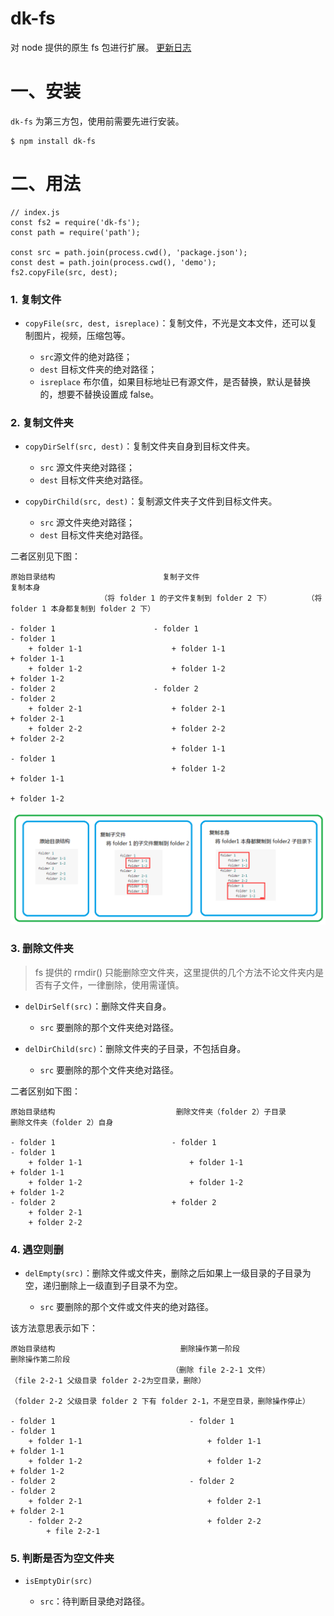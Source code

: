 # dk-fs
对 node 提供的原生 fs 包进行扩展。
[更新日志](https://github.com/dkvirus/dk-fs/wiki/%E6%9B%B4%E6%96%B0%E6%97%A5%E5%BF%97)

# 一、安装

`dk-fs` 为第三方包，使用前需要先进行安装。

```
$ npm install dk-fs
```

# 二、用法

```
// index.js
const fs2 = require('dk-fs');
const path = require('path');

const src = path.join(process.cwd(), 'package.json');
const dest = path.join(process.cwd(), 'demo');
fs2.copyFile(src, dest);
```

### 1. 复制文件

- `copyFile(src, dest, isreplace)`：复制文件，不光是文本文件，还可以复制图片，视频，压缩包等。
	
	- `src`源文件的绝对路径；
	- `dest` 目标文件夹的绝对路径；
	- `isreplace` 布尔值，如果目标地址已有源文件，是否替换，默认是替换的，想要不替换设置成 false。

### 2. 复制文件夹

- `copyDirSelf(src, dest)`：复制文件夹自身到目标文件夹。

    - `src` 源文件夹绝对路径；
    - `dest` 目标文件夹绝对路径。
    
- `copyDirChild(src, dest)`：复制源文件夹子文件到目标文件夹。

    - `src` 源文件夹绝对路径；
    - `dest` 目标文件夹绝对路径。
    
二者区别见下图：

```
原始目录结构                        复制子文件                                      复制本身
                    （将 folder 1 的子文件复制到 folder 2 下）        （将 folder 1 本身都复制到 folder 2 下）
                    
- folder 1                      - folder 1                                      - folder 1                    
    + folder 1-1                    + folder 1-1                                    + folder 1-1
    + folder 1-2                    + folder 1-2                                    + folder 1-2
- folder 2                      - folder 2                                      - folder 2
    + folder 2-1                    + folder 2-1                                    + folder 2-1    
    + folder 2-2                    + folder 2-2                                    + folder 2-2
                                    + folder 1-1                                    - folder 1
                                    + folder 1-2                                        + folder 1-1
                                                                                        + folder 1-2    
```

![copy type](assets/copytype.png)

### 3. 删除文件夹

> fs 提供的 rmdir() 只能删除空文件夹，这里提供的几个方法不论文件夹内是否有子文件，一律删除，使用需谨慎。

- `delDirSelf(src)`：删除文件夹自身。

    - `src` 要删除的那个文件夹绝对路径。

- `delDirChild(src)`：删除文件夹的子目录，不包括自身。

    - `src` 要删除的那个文件夹绝对路径。
    
二者区别如下图：

```
原始目录结构                           删除文件夹（folder 2）子目录                      删除文件夹（folder 2）自身

- folder 1                          - folder 1                                      - folder 1    
    + folder 1-1                        + folder 1-1                                    + folder 1-1    
    + folder 1-2                        + folder 1-2                                    + folder 1-2
- folder 2                          + folder 2
    + folder 2-1
    + folder 2-2
```

### 4. 遇空则删
- `delEmpty(src)`：删除文件或文件夹，删除之后如果上一级目录的子目录为空，递归删除上一级直到子目录不为空。

    - `src` 要删除的那个文件或文件夹的绝对路径。 

该方法意思表示如下：

```
原始目录结构                            删除操作第一阶段                            删除操作第二阶段                    
                                    （删除 file 2-2-1 文件）                （file 2-2-1 父级目录 folder 2-2为空目录，删除）
                                                                （folder 2-2 父级目录 folder 2 下有 folder 2-1，不是空目录，删除操作停止）
                                                                
- folder 1                              - folder 1                                  - folder 1  
    + folder 1-1                            + folder 1-1                                + folder 1-1
    + folder 1-2                            + folder 1-2                                + folder 1-2
- folder 2                              - folder 2                                  - folder 2
    + folder 2-1                            + folder 2-1                                + folder 2-1
    - folder 2-2                            + folder 2-2
        + file 2-2-1
```

### 5. 判断是否为空文件夹
- `isEmptyDir(src)`

    - `src`：待判断目录绝对路径。
    
















